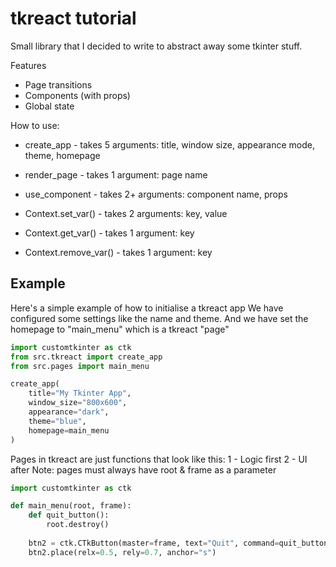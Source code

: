 # tkreact tutorial

Small library that I decided to write to abstract away some tkinter stuff.

Features
* Page transitions
* Components (with props)
* Global state

How to use:
* create_app - takes 5 arguments: title, window size, appearance mode, theme, homepage
* render_page - takes 1 argument: page name
* use_component - takes 2+ arguments: component name, props

* Context.set_var() - takes 2 arguments: key, value
* Context.get_var() - takes 1 argument: key
* Context.remove_var() - takes 1 argument: key

## Example
Here's a simple example of how to initialise a tkreact app
We have configured some settings like the name and theme.
And we have set the homepage to "main_menu" which is a tkreact "page"

```python
import customtkinter as ctk
from src.tkreact import create_app
from src.pages import main_menu

create_app(
    title="My Tkinter App",
    window_size="800x600",
    appearance="dark",
    theme="blue",
    homepage=main_menu
)
```

Pages in tkreact are just functions that look like this:
1 - Logic first
2 - UI after
Note: pages must always have root & frame as a parameter
```python
import customtkinter as ctk

def main_menu(root, frame):
    def quit_button():
        root.destroy()
    
    btn2 = ctk.CTkButton(master=frame, text="Quit", command=quit_button)
    btn2.place(relx=0.5, rely=0.7, anchor="s")
``` 